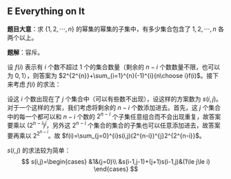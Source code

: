 ## E Everything on It

**题目大意**：求 $\{1,2,\cdots,n\}$ 的幂集的幂集的子集中，有多少集合包含了 $1,2,\cdots,n$ 各两个以上。

**题解**：容斥。

设 $f(i)$ 表示有 $i$ 个数不超过 $1$ 个的集合数量（剩余的 $n-i$ 个数数量不限，也可以为 $0,1$），则答案为 $2^{2^{n}}+\sum_{i=1}^{n}(-1)^{i}{n\choose i}f(i)$。接下来考虑 $f(i)$ 的求法：

设这 $i$ 个数出现在了 $j$ 个集合中（可以有些数不出现），设这样的方案数为 $s(i,j)$。对于一个这样的方案，我们考虑将剩余的 $n-i$ 个数添加进去。首先，这 $j$ 个集合中的每一个都可以和 $n-i$ 个数的 $2^{n-i}$ 个子集任意组合而不会出现重复，故答案要乘以 $(2^{n-i})^{j}$，另外这 $2^{n-i}$ 个集合的集合的子集也可以任意添加进去，故答案要再乘以 $2^{2^{n-i}}$。故 $f(i)=\sum_{j=0}^{i}s(i,j)(2^{n-i})^{j}2^{2^{n-i}}$。

$s(i,j)$ 的求法较为简单：
$$
s(i,j)=\begin{cases}
&1&(j=0)\\
&s(i-1,j-1)+(j+1)s(i-1,j)&(1\le j\le i)
\end{cases}
$$
